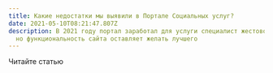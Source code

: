 ```yaml
---
title: Какие недостатки мы выявили в Портале Социальных услуг?
date: 2021-05-10T08:21:47.807Z
description: В 2021 году портал заработал для услуги специалист жестового языка,
  но функциональность сайта оставляет желать лучшего
---
```

Читайте статью